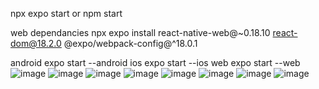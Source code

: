  npx expo start
 or
 npm start
 
 web dependancies
 npx expo install react-native-web@~0.18.10 react-dom@18.2.0 @expo/webpack-config@^18.0.1
 
 android
    expo start --android
  ios
    expo start --ios
  web
    expo start --web
    ![image](https://github.com/savindu-pasintha/Recommendation-App/assets/64083148/961e5c9c-9594-4345-9521-0c8c7e564eef)
    ![image](https://github.com/savindu-pasintha/Recommendation-App/assets/64083148/9caee555-8d77-46c8-806f-d6e45043d306)
    ![image](https://github.com/savindu-pasintha/Recommendation-App/assets/64083148/4099db27-3672-4cfc-ba50-1872d226e699)
    ![image](https://github.com/savindu-pasintha/Recommendation-App/assets/64083148/6cf931e8-f961-40c0-9a86-17874e7a007c)
    ![image](https://github.com/savindu-pasintha/Recommendation-App/assets/64083148/b6e0fac2-097b-44d4-a085-aae6857ba2f1)
    ![image](https://github.com/savindu-pasintha/Recommendation-App/assets/64083148/0945d83a-5faa-44b0-aad6-08b718de053a)
    ![image](https://github.com/savindu-pasintha/Recommendation-App/assets/64083148/bdfec791-14cd-423a-a6b4-1ad1d3a88096)
    ![image](https://github.com/savindu-pasintha/Recommendation-App/assets/64083148/787dda29-4f5f-4f43-99fb-d7ceb3e7d8a2)







    
